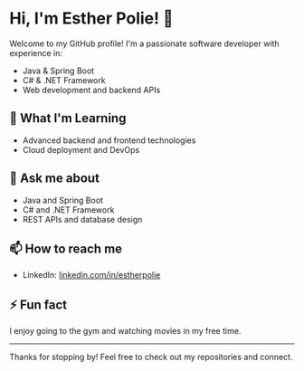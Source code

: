 # Hi, I'm Esther Polie! 👋

Welcome to my GitHub profile! I'm a passionate software developer with experience in:

- Java & Spring Boot
- C# & .NET Framework
- Web development and backend APIs

## 🌱 What I'm Learning
- Advanced backend and frontend technologies
- Cloud deployment and DevOps

## 💬 Ask me about
- Java and Spring Boot
- C# and .NET Framework
- REST APIs and database design

## 📫 How to reach me
- LinkedIn: [linkedin.com/in/estherpolie](https://linkedin.com/in/estherpolie)

## ⚡ Fun fact
I enjoy going to the gym and watching movies in my free time.

---

Thanks for stopping by! Feel free to check out my repositories and connect.
